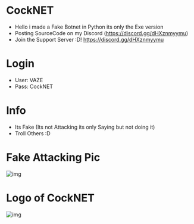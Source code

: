 # CockNET
- Hello i made a Fake Botnet in Python its only the Exe version
- Posting SourceCode on my Discord (https://discord.gg/dHXznmyymu)
- Join the Support Server :D! https://discord.gg/dHXznmyymu
# Login
- User: VAZE
- Pass: CockNET
# Info
- Its Fake (Its not Attacking its only Saying but not doing it)
- Troll Others :D
# Fake Attacking Pic
![img](https://media.discordapp.net/attachments/855408359028031498/857597634146730024/Unbenannt.PNG)
# Logo of CockNET
![img](https://cdn.discordapp.com/attachments/857363694916206642/857365845918351390/logo_200x200.png)
